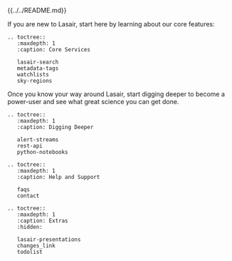 

{{../../README.md}}

If you are new to Lasair, start here by learning about our core features:

```eval_rst
.. toctree::
   :maxdepth: 1
   :caption: Core Services

   lasair-search
   metadata-tags
   watchlists
   sky-regions
```

Once you know your way around Lasair, start digging deeper to become a power-user and see what great science you can get done.

```eval_rst
.. toctree::
   :maxdepth: 1
   :caption: Digging Deeper

   alert-streams
   rest-api
   python-notebooks
```

```eval_rst
.. toctree::
   :maxdepth: 1
   :caption: Help and Support

   faqs
   contact
```

```eval_rst
.. toctree::
   :maxdepth: 1
   :caption: Extras
   :hidden: 

   lasair-presentations
   changes_link
   todolist
```
